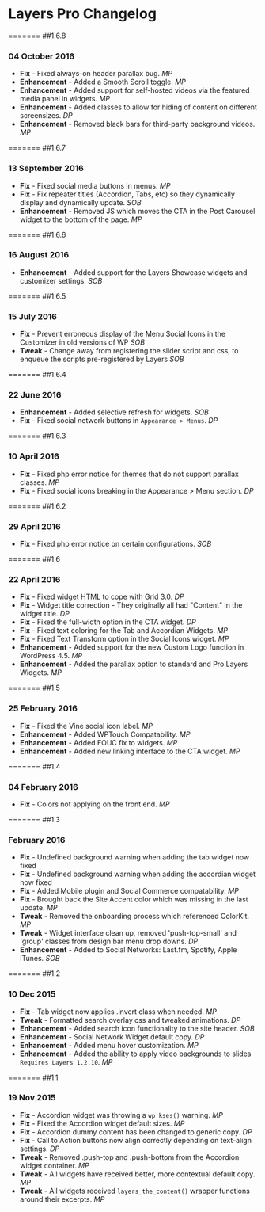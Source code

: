 # Layers Pro Changelog

=======
##1.6.8
### 04 October 2016

* **Fix** - Fixed always-on header parallax bug. *MP*
* **Enhancement** - Added a Smooth Scroll toggle. *MP*
* **Enhancement** - Added support for self-hosted videos via the featured media panel in widgets. *MP*
* **Enhancement** - Added classes to allow for hiding of content on different screensizes. *DP*
* **Enhancement** - Removed black bars for third-party background videos. *MP*

=======
##1.6.7
### 13 September 2016

* **Fix** - Fixed social media buttons in menus. *MP*
* **Fix** - Fix repeater titles (Accordion, Tabs, etc) so they dynamically display and dynamically update. *SOB*
* **Enhancement** - Removed JS which moves the CTA in the Post Carousel widget to the bottom of the page. *MP*

=======
##1.6.6
### 16 August 2016

* **Enhancement** - Added support for the Layers Showcase widgets and customizer settings. *SOB*

=======
##1.6.5
### 15 July 2016

* **Fix** - Prevent erroneous display of the Menu Social Icons in the Customizer in old versions of WP *SOB*
* **Tweak** - Change away from registering the slider script and css, to enqueue the scripts pre-registered by Layers *SOB*

=======
##1.6.4
### 22 June 2016

* **Enhancement** - Added selective refresh for widgets. *SOB*
* **Fix** - Fixed social network buttons in `Appearance > Menus`. *DP*

=======
##1.6.3
### 10 April 2016

* **Fix** - Fixed php error notice for themes that do not support parallax classes. *MP*
* **Fix** - Fixed social icons breaking in the Appearance > Menu section. *DP*

=======
##1.6.2
### 29 April 2016

* **Fix** - Fixed php error notice on certain configurations. *SOB*

=======
##1.6
### 22 April 2016

* **Fix** - Fixed widget HTML to cope with Grid 3.0. *DP*
* **Fix** - Widget title correction - They originally all had "Content" in the widget title. *DP*
* **Fix** - Fixed the full-width option in the CTA widget. *DP*
* **Fix** - Fixed text coloring for the Tab and Accordian Widgets. *MP*
* **Fix** - Fixed Text Transform option in the Social Icons widget. *MP*
* **Enhancement** - Added support for the new Custom Logo function in WordPress 4.5. *MP*
* **Enhancement** - Added the parallax option to standard and Pro Layers Widgets. *MP*

=======
##1.5
### 25 February 2016

* **Fix** - Fixed the Vine social icon label. *MP*
* **Enhancement** - Added WPTouch Compatability. *MP*
* **Enhancement** - Added FOUC fix to widgets. *MP*
* **Enhancement** - Added new linking interface to the CTA widget. *MP*

=======
##1.4
### 04 February 2016

* **Fix** - Colors not applying on the front end. *MP*

=======
##1.3
### February 2016

* **Fix** - Undefined background warning when adding the tab widget now fixed
* **Fix** - Undefined background warning when adding the accordian widget now fixed
* **Fix** - Added Mobile plugin and Social Commerce compatability. *MP*
* **Fix** - Brought back the Site Accent color which was missing in the last update. *MP*
* **Tweak** - Removed the onboarding process which referenced ColorKit. *MP*
* **Tweak** - Widget interface clean up, removed 'push-top-small' and 'group' classes from design bar menu drop downs. *DP*
* **Enhancement** - Added to Social Networks: Last.fm, Spotify, Apple iTunes. *SOB*

=======
##1.2
### 10 Dec 2015

* **Fix** - Tab widget now applies .invert class when needed. *MP*
* **Tweak** - Formatted search overlay css and tweaked animations. *DP*
* **Enhancement** - Added search icon functionality to the site header. *SOB*
* **Enhancement** - Social Network Widget default copy. *DP*
* **Enhancement** - Added menu hover customization. *MP*
* **Enhancement** - Added the ability to apply video backgrounds to slides `Requires Layers 1.2.10`. *MP*

=======
##1.1
### 19 Nov 2015

* **Fix** - Accordion widget was throwing a `wp_kses()` warning. *MP*
* **Fix** - Fixed the Accordion widget default sizes. *MP*
* **Fix** - Accordion dummy content has been changed to generic copy. *DP*
* **Fix** - Call to Action buttons now align correctly depending on text-align settings. *DP*
* **Tweak** - Removed .push-top and .push-bottom from the Accordion widget container. *MP*
* **Tweak** - All widgets have received better, more contextual default copy. *MP*
* **Tweak** - All widgets received `layers_the_content()` wrapper functions around their excerpts. *MP*